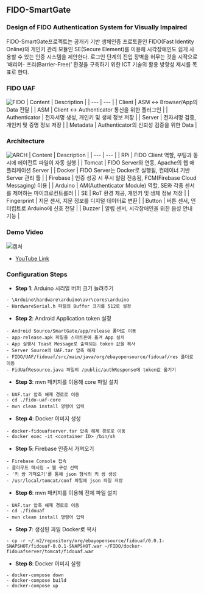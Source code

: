 ## FIDO-SmartGate
### Design of FIDO Authentication System for Visually Impaired
FIDO-SmartGate프로젝트는 공개키 기반 생체인증 프로토콜인 FIDO(Fast Identity Online)와 개인키 관리 모듈인 SE(Secure Element)를 이용해 시각장애인도 쉽게 사용할 수 있는 인증 시스템을 제안한다. 로그인 단계의 진입 장벽을 허무는 것을 시작으로 ‘배리어- 프리(Barrier-Free)’ 환경을 구축하기 위한 ICT 기술의 활용 방향성 제시를 목표로 한다.

### FIDO UAF
![FIDO](https://user-images.githubusercontent.com/20378368/105572123-8f912b80-5d98-11eb-9600-12c5b7ceb644.PNG)
| Content | Description |
| --- | --- |
| Client | ASM ↔ Browser/App의 Data 전달 |
| ASM | Client ↔ Authenticator 통신을 위한 플러그인 |
| Authenticator | 전자서명 생성, 개인키 및 생체 정보 저장 |
| Server | 전자서명 검증, 개인키 및 증명 정보 저장 |
| Metadata | Authenticator의 신뢰성 검증을 위한 Data |

### Architecture
![ARCH](https://user-images.githubusercontent.com/20378368/105572210-1d6d1680-5d99-11eb-9278-2f8332cca328.PNG)
| Content | Description |
| --- | --- |
| RPi | FIDO Client 역할, 부팅과 동시에 에이전트 파일이 자동 실행 |
| Tomcat | FIDO Server와 연동, Apache의 웹 애플리케이션 Server |
| Docker | FIDO Server는 Docker로 실행됨, 컨테이너 기반 Server 관리 툴 |
| Firebase | 인증 성공 시 푸시 알림 전송됨, FCM(Firebase Cloud Messaging) 이용 |
| Arduino | AM(Authenticator Module) 역할, SE와 각종 센서를 제어하는 마이크로컨트롤러 |
| SE | RoT 환경 제공, 개인키 및 생체 정보 저장 |
| Fingerprint | 지문 센서, 지문 정보를 디지털 데이터로 변환 |
| Button | 버튼 센서, 인터럽트로 Arduino에 신호 전달 |
| Buzzer | 알림 센서, 시각장애인을 위한 음성 안내 기능 |

### Demo Video
![캡처](https://user-images.githubusercontent.com/20378368/105572323-cf0c4780-5d99-11eb-900e-824e0e870d30.PNG)
- [YouTube Link](https://www.youtube.com/watch?v=aOKBzFgywHA)

### Configuration Steps
- **Step 1**: Arduino 시리얼 버퍼 크기 늘려주기
```
- \Arduino\hardware\arduino\avr\cores\arduino
- HardwareSerial.h 파일의 Buffer 크기를 512로 설정
```
- **Step 2**: Android Application token 설정
```
- Android Source/SmartGate/app/release 폴더로 이동
- app-release.apk 파일을 스마트폰에 옮겨 App 설치
- App 실행시 Toast Message로 출력되는 token 값을 복사
- Server Source의 UAF.tar 압축 해제
- FIDO/UAF/fidouaf/src/main/java/org/ebayopensource/fidouaf/res 폴더로 이동
- FidUafResource.java 파일의 /public/authResponse에 token값 옮기기
```
- **Step 3**: mvn 패키지를 이용해 core 파일 설치
```
- UAF.tar 압축 해제 경로로 이동
- cd ./fido-uaf-core
- mvn clean install 명령어 입력
```
- **Step 4**: Docker 이미지 생성
```
- docker-fidouafserver.tar 압축 해제 경로로 이동
- docker exec -it <container ID> /bin/sh
```
- **Step 5**: Firebase 인증서 가져오기
```
- Firebase Console 접속
- 클라우드 메시징 → 웹 구성 선택
- '키 쌍 가져오기'를 통해 json 형식의 키 쌍 생성
- /usr/local/tomcat/conf 파일에 json 파일 저장
```
- **Step 6**: mvn 패키지를 이용해 전체 파일 설치
```
- UAF.tar 압축 해제 경로로 이동
- cd ./fidouaf
- mvn clean install 명령어 입력
```
- **Step 7**: 생성된 파일 Docker로 복사
```
- cp -r ~/.m2/repository/org/ebayopensource/fidouaf/0.0.1-SNAPSHOT/fidouaf-0.0.1-SNAPSHOT.war ~/FIDO/docker-fidouafserver/tomcat/fidouaf.war
```
- **Step 8**: Docker 이미지 실행
```
- docker-compose down
- docker-compose build
- docker-compose up
```
